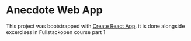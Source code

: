 # Anecdote Web App

This project was bootstrapped with [Create React App](https://github.com/facebook/create-react-app).
it is done alongside excercises in Fullstackopen course part 1
